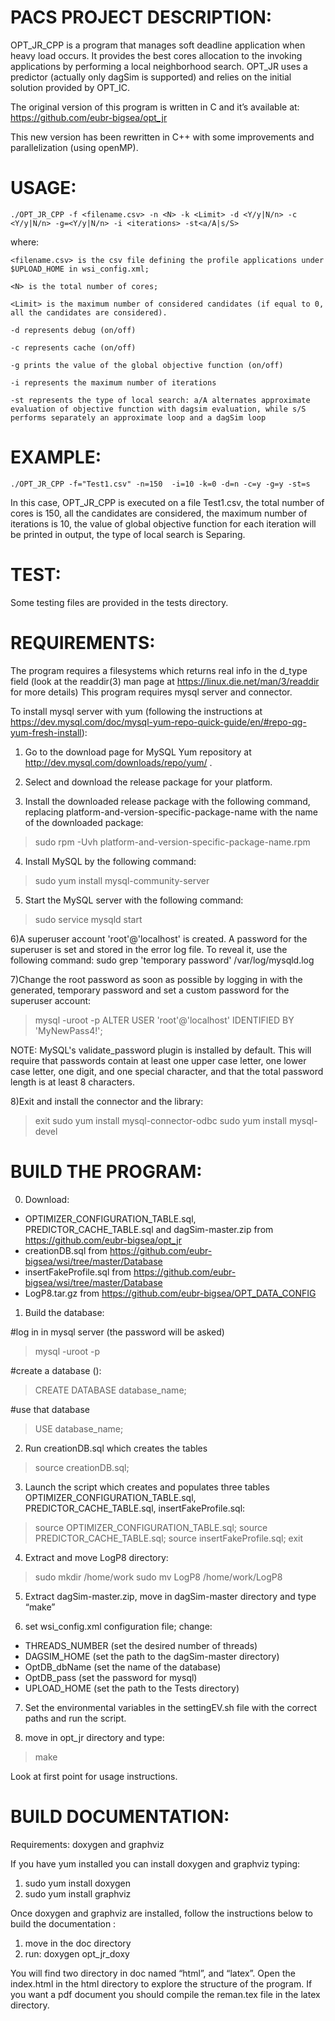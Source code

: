 # PACS PROJECT DESCRIPTION:

OPT_JR_CPP is a program that manages soft deadline application when heavy load occurs. It provides the best cores allocation to the invoking applications by performing a local neighborhood search. OPT_JR uses a predictor (actually only dagSim is supported) and relies on the initial solution provided by OPT_IC.

The original version of this program is written in C and it’s available at: https://github.com/eubr-bigsea/opt_jr

This new version has been rewritten in C++ with some improvements and parallelization (using openMP).
 

# USAGE:

`./OPT_JR_CPP -f <filename.csv> -n <N> -k <Limit> -d <Y/y|N/n> -c <Y/y|N/n> -g=<Y/y|N/n> -i <iterations> -st<a/A|s/S>`

where:

`<filename.csv> is the csv file defining the profile applications under $UPLOAD_HOME in wsi_config.xml;`

`<N> is the total number of cores;`

`<Limit> is the maximum number of considered candidates (if equal to 0, all the candidates are considered).`

`-d represents debug (on/off)`

`-c represents cache (on/off)`

`-g prints the value of the global objective function (on/off)`

`-i represents the maximum number of iterations`

`-st represents the type of local search: a/A alternates approximate evaluation of objective function with dagsim evaluation, while s/S performs separately an approximate loop and a dagSim loop`




# EXAMPLE:

`./OPT_JR_CPP -f="Test1.csv" -n=150  -i=10 -k=0 -d=n -c=y -g=y -st=s`
       
In this case, OPT_JR_CPP is executed on a file Test1.csv, the total number of cores is 150, all the candidates are considered, the maximum number of iterations is 10, the value of global objective function for each iteration will be printed in output, the type of local search is Separing. 


# TEST:
Some testing files are provided in the tests directory. 



# REQUIREMENTS:
The program requires a filesystems which returns real info in the d_type field (look at the readdir(3) man page at https://linux.die.net/man/3/readdir for more details)
This program requires mysql server and connector.

To install mysql server with yum (following the instructions at https://dev.mysql.com/doc/mysql-yum-repo-quick-guide/en/#repo-qg-yum-fresh-install):

1) Go to the download page for MySQL Yum repository at http://dev.mysql.com/downloads/repo/yum/ .

2) Select and download the release package for your platform.

3) Install the downloaded release package with the following command, replacing platform-and-version-specific-package-name with the name of the downloaded package:   
  > sudo rpm -Uvh platform-and-version-specific-package-name.rpm

4) Install MySQL by the following command: 
  > sudo yum install mysql-community-server

5) Start the MySQL server with the following command:  
  > sudo service mysqld start

6)A superuser account 'root'@'localhost' is created. A password for the superuser is set and stored in the error log file. To reveal it, use the following command: sudo grep 'temporary password' /var/log/mysqld.log

7)Change the root password as soon as possible by logging in with the generated, temporary password and set a custom password for the superuser account: 
  > mysql -uroot -p
  > ALTER USER 'root'@'localhost' IDENTIFIED BY 'MyNewPass4!';

NOTE: MySQL's validate_password plugin is installed by default. This will require that passwords contain at least one upper case letter, one lower case letter, one digit, and one special character, and that the total password length is at least 8 characters.

8)Exit and install the connector and the library:
  > exit
  > sudo yum install mysql-connector-odbc
  > sudo yum install mysql-devel



# BUILD THE PROGRAM:

0) Download:
 - OPTIMIZER_CONFIGURATION_TABLE.sql, PREDICTOR_CACHE_TABLE.sql and dagSim-master.zip from  https://github.com/eubr-bigsea/opt_jr 
 - creationDB.sql from https://github.com/eubr-bigsea/wsi/tree/master/Database
 - insertFakeProfile.sql from https://github.com/eubr-bigsea/wsi/tree/master/Database
 - LogP8.tar.gz from https://github.com/eubr-bigsea/OPT_DATA_CONFIG


1) Build the database:

 #log in in mysql server (the password will be asked)
 > mysql -uroot -p


 #create a database ():
 > CREATE DATABASE database_name;

 #use that database
 > USE database_name;

2) Run creationDB.sql which creates the tables  
 > source creationDB.sql;

3) Launch the script which creates and populates three tables OPTIMIZER_CONFIGURATION_TABLE.sql, PREDICTOR_CACHE_TABLE.sql, insertFakeProfile.sql:
 > source OPTIMIZER_CONFIGURATION_TABLE.sql;
 > source PREDICTOR_CACHE_TABLE.sql;
 > source insertFakeProfile.sql;
 > exit



4) Extract and move LogP8 directory: 
 > sudo mkdir /home/work
 > sudo mv LogP8 /home/work/LogP8

5) Extract dagSim-master.zip, move in dagSim-master directory and type “make”

6) set wsi_config.xml configuration file; change: 
 - THREADS_NUMBER (set the desired number of threads)
 - DAGSIM_HOME (set the path to the dagSim-master directory)
 - OptDB_dbName (set the name of the database)
 - OptDB_pass (set the password for mysql)
 - UPLOAD_HOME (set the path to the Tests directory)


7) Set the environmental variables in the settingEV.sh file with the correct paths and run the script.



8) move in opt_jr directory and type: 
 > make




Look at first point for usage instructions.






# BUILD DOCUMENTATION:

Requirements: doxygen and graphviz

If you have yum installed you can install doxygen and graphviz typing:
1) sudo yum install doxygen
2) sudo yum install graphviz


Once doxygen and graphviz are installed, follow the instructions below to build the documentation :
1) move in the doc directory
2) run:  doxygen opt_jr_doxy

You will find two directory in doc named “html”, and “latex”. Open the index.html in the html directory to explore the structure of the program.
If you want a pdf document you should compile the reman.tex file in the latex directory.



